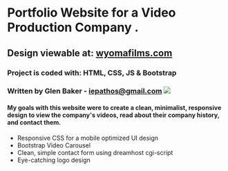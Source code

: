 # Portfolio Website for a Video Production Company .  
## Design viewable at: [wyomafilms.com](http://www.wyomafilms.com)
### Project is coded with: HTML, CSS, JS & Bootstrap
### Written by Glen Baker - iepathos@gmail.com <a href="http://coderwall.com/iepathos"><img src="http://api.coderwall.com/iepathos/endorsecount.png" /></a>

#### My goals with this website were to create a clean, minimalist, responsive design to view the company's videos, read about their company history, and contact them.

+ Responsive CSS for a mobile optimized UI design
+ Bootstrap Video Carousel
+ Clean, simple contact form using dreamhost cgi-script
+ Eye-catching logo design
